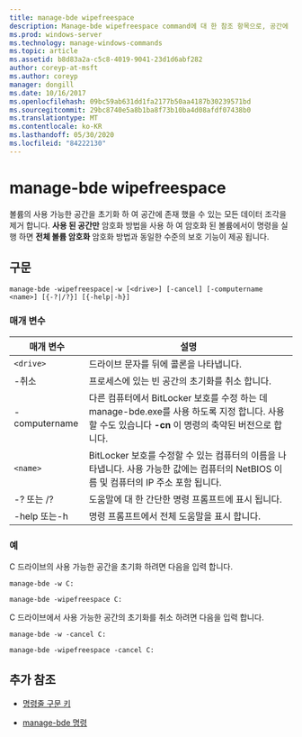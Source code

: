```yaml
---
title: manage-bde wipefreespace
description: Manage-bde wipefreespace command에 대 한 참조 항목으로, 공간에 있을 수 있는 데이터 조각을 제거 하는 볼륨의 사용 가능한 공간을 제거 합니다.
ms.prod: windows-server
ms.technology: manage-windows-commands
ms.topic: article
ms.assetid: b8d83a2a-c5c8-4019-9041-23d1d6abf282
author: coreyp-at-msft
ms.author: coreyp
manager: dongill
ms.date: 10/16/2017
ms.openlocfilehash: 09bc59ab631dd1fa2177b50aa4187b30239571bd
ms.sourcegitcommit: 29bc8740e5a8b1ba8f73b10ba4d08afdf07438b0
ms.translationtype: MT
ms.contentlocale: ko-KR
ms.lasthandoff: 05/30/2020
ms.locfileid: "84222130"
---
```

# <a name="manage-bde-wipefreespace"></a>manage-bde wipefreespace

볼륨의 사용 가능한 공간을 초기화 하 여 공간에 존재 했을 수 있는 모든 데이터 조각을 제거 합니다. **사용 된 공간만** 암호화 방법을 사용 하 여 암호화 된 볼륨에서이 명령을 실행 하면 **전체 볼륨 암호화** 암호화 방법과 동일한 수준의 보호 기능이 제공 됩니다.

## <a name="syntax"></a>구문

```
manage-bde -wipefreespace|-w [<drive>] [-cancel] [-computername <name>] [{-?|/?}] [{-help|-h}]
```

### <a name="parameters"></a>매개 변수

| 매개 변수 | 설명 |
| --------- | ----------- |
| `<drive>` | 드라이브 문자를 뒤에 콜론을 나타냅니다. |
| -취소 | 프로세스에 있는 빈 공간의 초기화를 취소 합니다. |
| -computername | 다른 컴퓨터에서 BitLocker 보호를 수정 하는 데 manage-bde.exe를 사용 하도록 지정 합니다. 사용할 수도 있습니다 **-cn** 이 명령의 축약된 버전으로 합니다. |
| `<name>` | BitLocker 보호를 수정할 수 있는 컴퓨터의 이름을 나타냅니다. 사용 가능한 값에는 컴퓨터의 NetBIOS 이름 및 컴퓨터의 IP 주소 포함 됩니다. |
| -? 또는 /? | 도움말에 대 한 간단한 명령 프롬프트에 표시 됩니다. |
| -help 또는-h | 명령 프롬프트에서 전체 도움말을 표시 합니다. |

### <a name="examples"></a>예

C 드라이브의 사용 가능한 공간을 초기화 하려면 다음을 입력 합니다.

```
manage-bde -w C:
```

```
manage-bde -wipefreespace C:
```

C 드라이브에서 사용 가능한 공간의 초기화를 취소 하려면 다음을 입력 합니다.

```
manage-bde -w -cancel C:
```

```
manage-bde -wipefreespace -cancel C:
```

## <a name="additional-references"></a>추가 참조

- [명령줄 구문 키](command-line-syntax-key.md)

- [manage-bde 명령](manage-bde.md)
